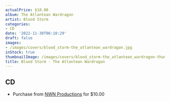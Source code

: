 ```yaml
---
actualPrice: $10.00
album: The Atlantean Wardragon
artist: Blood Storm
categories:
- CD
date: '2022-11-30T06:10:29'
draft: false
images:
- /images/covers/blood_storm-the_atlantean_wardragon.jpg
inStock: true
thumbnailImage: /images/covers/blood_storm-the_atlantean_wardragon-thumb.jpg
title: Blood Storm - The Atlantean Wardragon
---
```


## CD
* Purchase from [NWN Productions](http://shop.nwnprod.com/index.php?route=product/product&path=93&product_id=16253&sort=pd.name&order=ASC) for $10.00
